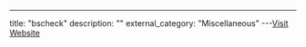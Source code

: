 ---
title: "bscheck"
description: ""
external_category: "Miscellaneous"
---[Visit Website](http://bscheck.eu/)

